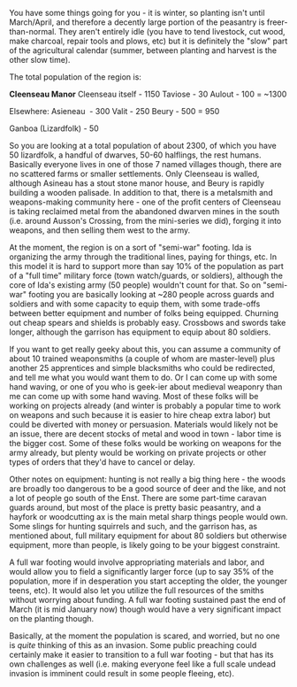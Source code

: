 You have some things going for you - it is winter, so planting isn't until March/April, and therefore a decently large portion of the peasantry is freer-than-normal. They aren't entirely idle (you have to tend livestock, cut wood, make charcoal, repair tools and plows, etc) but it is definitely the "slow" part of the agricultural calendar (summer, between planting and harvest is the other slow time).

The total population of the region is:

**Cleenseau Manor**
Cleenseau itself - 1150
Taviose - 30
Aulout - 100
= ~1300


Elsewhere:
Asieneau  - 300
Valit - 250
Beury - 500
= 950

Ganboa (Lizardfolk) - 50
  
So you are looking at a total population of about 2300, of which you have 50 lizardfolk, a handful of dwarves, 50-60 halflings, the rest humans. Basically everyone lives in one of those 7 named villages though, there are no scattered farms or smaller settlements. Only Cleenseau is walled, although Asineau has a stout stone manor house, and Beury is rapidly building a wooden palisade. In addition to that, there is a metalsmith and weapons-making community here - one of the profit centers of Cleenseau is taking reclaimed metal from the abandoned dwarven mines in the south (i.e. around Ausson's Crossing, from the mini-series we did), forging it into weapons, and then selling them west to the army. 

At the moment, the region is on a sort of "semi-war" footing. Ida is organizing the army through the traditional lines, paying for things, etc. In this model it is hard to support more than say 10% of the population as part of a "full time" military force (town watch/guards, or soldiers), although the core of Ida's existing army (50 people) wouldn't count for that. So on "semi-war" footing you are basically looking at ~280 people across guards and soldiers and with some capacity to equip them, with some trade-offs between better equipment and number of folks being equipped. Churning out cheap spears and shields is probably easy. Crossbows and swords take longer, although the garrison has equipment to equip about 80 soldiers.

If you want to get really geeky about this, you can assume a community of about 10 trained weaponsmiths (a couple of whom are master-level) plus another 25 apprentices and simple blacksmiths who could be redirected, and tell me what you would want them to do. Or I can come up with some hand waving, or one of you who is geek-ier about medieval weaponry than me can come up with some hand waving. Most of these folks will be working on projects already (and winter is probably a popular time to work on weapons and such because it is easier to hire cheap extra labor) but could be diverted with money or persuasion. Materials would likely not be an issue, there are decent stocks of metal and wood in town - labor time is the bigger cost. Some of these folks would be working on weapons for the army already, but plenty would be working on private projects or other types of orders that they'd have to cancel or delay. 

Other notes on equipment: hunting is not really a big thing here - the woods are broadly too dangerous to be a good source of deer and the like, and not a lot of people go south of the Enst. There are some part-time caravan guards around, but most of the place is pretty basic peasantry, and a hayfork or woodcutting ax is the main metal sharp things people would own. Some slings for hunting squirrels and such, and the garrison has, as mentioned about, full military equipment for about 80 soldiers but otherwise equipment, more than people, is likely going to be your biggest constraint.

A full war footing would involve appropriating materials and labor, and would allow you to field a significantly larger force (up to say 35% of the population, more if in desperation you start accepting the older, the younger teens, etc). It would also let you utilize the full resources of the smiths without worrying about funding. A full war footing sustained past the end of March (it is mid January now) though would have a very significant impact on the planting though.

Basically, at the moment the population is scared, and worried, but no one is _quite_ thinking of this as an invasion. Some public preaching could certainly make it easier to transition to a full war footing - but that has its own challenges as well (i.e. making everyone feel like a full scale undead invasion is imminent could result in some people fleeing, etc).